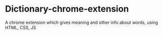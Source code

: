 # Dictionary-chrome-extension
A chrome extension which gives meaning and other info about words, using HTML, CSS, JS
